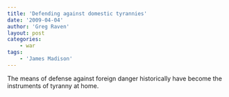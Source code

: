 ```yaml
---
title: 'Defending against domestic tyrannies'
date: '2009-04-04'
author: 'Greg Raven'
layout: post
categories:
    - war
tags:
    - 'James Madison'
---
```


The means of defense against foreign danger historically have become the instruments of tyranny at home.
